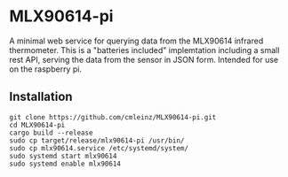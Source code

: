 # MLX90614-pi

A minimal web service for querying data from the MLX90614 infrared thermometer.
This is a "batteries included" implemtation including a small rest API, 
serving the data from the sensor in JSON form. Intended for use on the 
raspberry pi.

## Installation

```
git clone https://github.com/cmleinz/MLX90614-pi.git
cd MLX90614-pi
cargo build --release
sudo cp target/release/mlx90614-pi /usr/bin/
sudo cp mlx90614.service /etc/systemd/system/
sudo systemd start mlx90614
sudo systemd enable mlx90614
```
